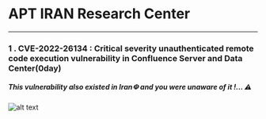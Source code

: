 # APT IRAN Research Center
-----------------------------------------------------------------
### 1 . CVE-2022-26134 : Critical severity unauthenticated remote code execution vulnerability in Confluence Server and Data Center(0day) 

##### This vulnerability also existed in Iran☫ and you were unaware of it !... ⚠

![alt text](https://github.com/APTIRAN/CENTER/blob/gh-pages/images/1-1.jpg?raw=true)




